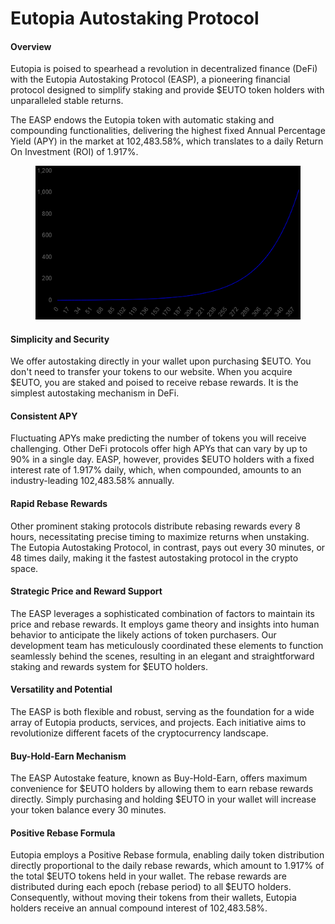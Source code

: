 # Eutopia Autostaking Protocol

#### Overview <a href="#overview" id="overview"></a>

Eutopia is poised to spearhead a revolution in decentralized finance (DeFi) with the Eutopia Autostaking Protocol (EASP), a pioneering financial protocol designed to simplify staking and provide $EUTO token holders with unparalleled stable returns.

The EASP endows the Eutopia token with automatic staking and compounding functionalities, delivering the highest fixed Annual Percentage Yield (APY) in the market at 102,483.58%, which translates to a daily Return On Investment (ROI) of 1.917%.

<figure><img src=".gitbook/assets/image (1).png" alt=""><figcaption></figcaption></figure>

#### Simplicity and Security <a href="#simplicity-and-security" id="simplicity-and-security"></a>

We offer autostaking directly in your wallet upon purchasing $EUTO. You don't need to transfer your tokens to our website. When you acquire $EUTO, you are staked and poised to receive rebase rewards. It is the simplest autostaking mechanism in DeFi.

#### Consistent APY <a href="#consistent-apy" id="consistent-apy"></a>

Fluctuating APYs make predicting the number of tokens you will receive challenging. Other DeFi protocols offer high APYs that can vary by up to 90% in a single day. EASP, however, provides $EUTO holders with a fixed interest rate of 1.917% daily, which, when compounded, amounts to an industry-leading 102,483.58% annually.

#### Rapid Rebase Rewards <a href="#rapid-rebase-rewards" id="rapid-rebase-rewards"></a>

Other prominent staking protocols distribute rebasing rewards every 8 hours, necessitating precise timing to maximize returns when unstaking. The Eutopia Autostaking Protocol, in contrast, pays out every 30 minutes, or 48 times daily, making it the fastest autostaking protocol in the crypto space.

#### Strategic Price and Reward Support <a href="#strategic-price-and-reward-support" id="strategic-price-and-reward-support"></a>

The EASP leverages a sophisticated combination of factors to maintain its price and rebase rewards. It employs game theory and insights into human behavior to anticipate the likely actions of token purchasers. Our development team has meticulously coordinated these elements to function seamlessly behind the scenes, resulting in an elegant and straightforward staking and rewards system for $EUTO holders.

#### Versatility and Potential <a href="#versatility-and-potential" id="versatility-and-potential"></a>

The EASP is both flexible and robust, serving as the foundation for a wide array of Eutopia products, services, and projects. Each initiative aims to revolutionize different facets of the cryptocurrency landscape.

#### Buy-Hold-Earn Mechanism <a href="#buy-hold-earn-mechanism" id="buy-hold-earn-mechanism"></a>

The EASP Autostake feature, known as Buy-Hold-Earn, offers maximum convenience for $EUTO holders by allowing them to earn rebase rewards directly. Simply purchasing and holding $EUTO in your wallet will increase your token balance every 30 minutes.

#### Positive Rebase Formula <a href="#positive-rebase-formula" id="positive-rebase-formula"></a>

Eutopia employs a Positive Rebase formula, enabling daily token distribution directly proportional to the daily rebase rewards, which amount to 1.917% of the total $EUTO tokens held in your wallet. The rebase rewards are distributed during each epoch (rebase period) to all $EUTO holders. Consequently, without moving their tokens from their wallets, Eutopia holders receive an annual compound interest of 102,483.58%.
